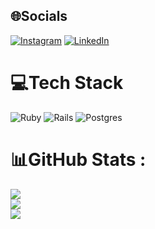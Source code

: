 
## 🌐Socials
[![Instagram](https://img.shields.io/badge/Instagram-%23E4405F.svg?logo=Instagram&logoColor=white)](https://instagram.com/konradpazgan) [![LinkedIn](https://img.shields.io/badge/LinkedIn-%230077B5.svg?logo=linkedin&logoColor=white)](https://linkedin.com/in/kpazgan) 

# 💻Tech Stack
![Ruby](https://img.shields.io/badge/ruby-%23CC342D.svg?style=for-the-badge&logo=ruby&logoColor=white) ![Rails](https://img.shields.io/badge/rails-%23CC0000.svg?style=for-the-badge&logo=ruby-on-rails&logoColor=white) ![Postgres](https://img.shields.io/badge/postgres-%23316192.svg?style=for-the-badge&logo=postgresql&logoColor=white)
# 📊GitHub Stats :
![](https://github-readme-stats.vercel.app/api?username=kpazgan&theme=radical&hide_border=false&include_all_commits=false&count_private=false)<br/>
![](https://github-readme-streak-stats.herokuapp.com/?user=kpazgan&theme=radical&hide_border=false)<br/>
![](https://github-readme-stats.vercel.app/api/top-langs/?username=kpazgan&theme=radical&hide_border=false&include_all_commits=false&count_private=false&layout=compact)
